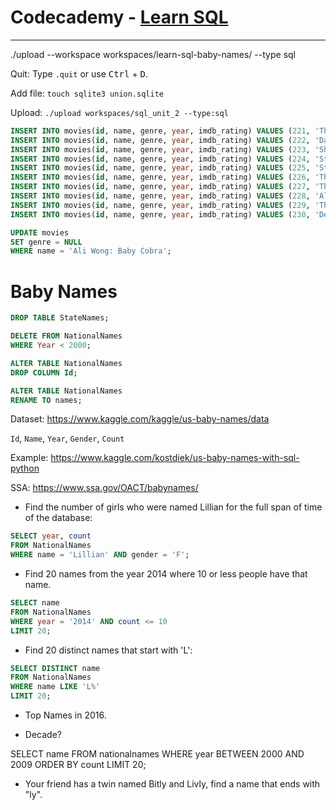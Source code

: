 # Codecademy - [Learn SQL](https://www.codecademy.com/learn/learn-sql)

---

./upload --workspace workspaces/learn-sql-baby-names/ --type sql

Quit: Type `.quit` or use <kbd>Ctrl</kbd> + <kbd>D</kbd>.

Add file: `touch sqlite3 union.sqlite`

Upload: `./upload workspaces/sql_unit_2 --type:sql`



```sql
INSERT INTO movies(id, name, genre, year, imdb_rating) VALUES (221, 'The Good, the Bad and the Ugly', NULL, NULL, NULL);
INSERT INTO movies(id, name, genre, year, imdb_rating) VALUES (222, 'Dawn of the Dead', 'horror', 1978, NULL);
INSERT INTO movies(id, name, genre, year, imdb_rating) VALUES (223, 'Shawn of the Dead', 'comedy', 2004, NULL);
INSERT INTO movies(id, name, genre, year, imdb_rating) VALUES (224, 'Star Wars: The Force Awakens', 'action', 2015, 8.1);
INSERT INTO movies(id, name, genre, year, imdb_rating) VALUES (225, 'Star Wars: The Last Jedi', 'action', 2017, NULL);
INSERT INTO movies(id, name, genre, year, imdb_rating) VALUES (226, 'The Shining', 'horror', 1985, 8.4);
INSERT INTO movies(id, name, genre, year, imdb_rating) VALUES (227, 'The Devil and Daniel Johnston', NULL, 2005, 8.0);
INSERT INTO movies(id, name, genre, year, imdb_rating) VALUES (228, 'Ali Wong: Baby Cobra', 'comedy', 2016, NULL);
INSERT INTO movies(id, name, genre, year, imdb_rating) VALUES (229, 'The Big Sick', 'romance', 2017, NULL);
INSERT INTO movies(id, name, genre, year, imdb_rating) VALUES (230, 'Deadpool', 'action', 2016, NULL);
```

```sql
UPDATE movies
SET genre = NULL
WHERE name = 'Ali Wong: Baby Cobra';
```

# Baby Names

```sql
DROP TABLE StateNames;
```

```sql
DELETE FROM NationalNames
WHERE Year < 2000;
```

```sql
ALTER TABLE NationalNames
DROP COLUMN Id;
```

```sql
ALTER TABLE NationalNames
RENAME TO names;
```

Dataset: https://www.kaggle.com/kaggle/us-baby-names/data  

`Id`, `Name`, `Year`, `Gender`, `Count`

Example: https://www.kaggle.com/kostdiek/us-baby-names-with-sql-python  

SSA: https://www.ssa.gov/OACT/babynames/  

- Find the number of girls who were named Lillian for the full span of time of the database:

```sql
SELECT year, count
FROM NationalNames
WHERE name = 'Lillian' AND gender = 'F';
```

- Find 20 names from the year 2014 where 10 or less people have that name.

```sql
SELECT name
FROM NationalNames
WHERE year = '2014' AND count <= 10
LIMIT 20;
```

- Find 20 distinct names that start with 'L':

```sql
SELECT DISTINCT name
FROM NationalNames
WHERE name LIKE 'L%'
LIMIT 20;
```

- Top Names in 2016.

- Decade?

SELECT name
FROM nationalnames
WHERE year BETWEEN 2000 AND 2009
ORDER BY count
LIMIT 20;


- Your friend has a twin named Bitly and Livly, find a name that ends with "ly".


